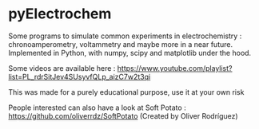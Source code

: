 # pyElectrochem
Some programs to simulate common experiments in electrochemistry : chronoamperometry, voltammetry and maybe more in a near future. Implemented in Python, with numpy, scipy and matplotlib under the hood.

Some videos are available here : 
https://www.youtube.com/playlist?list=PL_rdrSitJev4SUsyvfQLp_aizC7w2t3qi

This was made for a purely educational purpose, use it at your own risk


People interested can also have a look at Soft Potato :
https://github.com/oliverrdz/SoftPotato (Created by Oliver Rodríguez)
